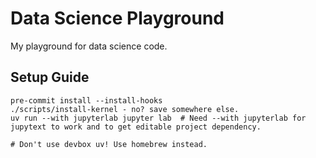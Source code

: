 # Data Science Playground

My playground for data science code.

## Setup Guide

```shell
pre-commit install --install-hooks
./scripts/install-kernel - no? save somewhere else.
uv run --with jupyterlab jupyter lab  # Need --with jupyterlab for jupytext to work and to get editable project dependency.

# Don't use devbox uv! Use homebrew instead.
```
